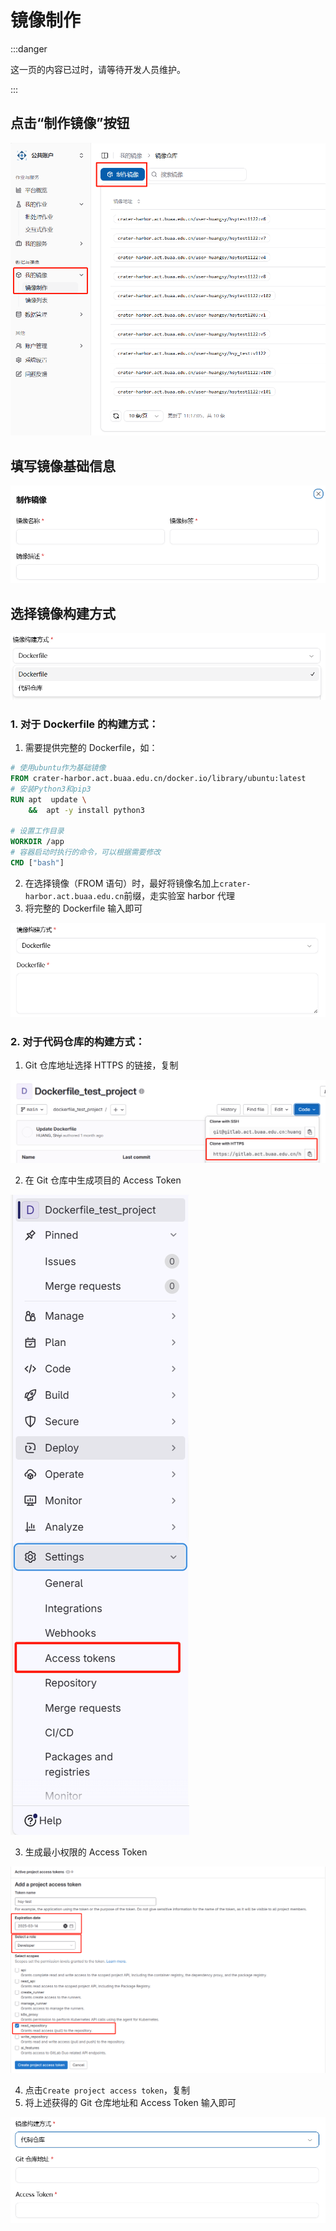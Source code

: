 # 镜像制作

:::danger

这一页的内容已过时，请等待开发人员维护。

:::

## 点击“制作镜像”按钮

![alt text](img/imagebuild_button.png)

## 填写镜像基础信息

![alt text](img/basic_info.png)

## 选择镜像构建方式

![alt text](img/build_type.png)

### 1. 对于 Dockerfile 的构建方式：

1. 需要提供完整的 Dockerfile，如：

```dockerfile
# 使用ubuntu作为基础镜像
FROM crater-harbor.act.buaa.edu.cn/docker.io/library/ubuntu:latest
# 安装Python3和pip3
RUN apt  update \
    &&  apt -y install python3

# 设置工作目录
WORKDIR /app
# 容器启动时执行的命令，可以根据需要修改
CMD ["bash"]
```

2. 在选择镜像（FROM 语句）时，最好将镜像名加上`crater-harbor.act.buaa.edu.cn`前缀，走实验室 harbor 代理
3. 将完整的 Dockerfile 输入即可

![alt text](img/dockerfile_input.png)

### 2. 对于代码仓库的构建方式：

1. Git 仓库地址选择 HTTPS 的链接，复制

![alt text](img/https_link.png)

2. 在 Git 仓库中生成项目的 Access Token

![alt text](img/accesstoken.png)

3. 生成最小权限的 Access Token

![alt text](img/generate_accesstoken.png)

4. 点击`Create project access token`，复制
5. 将上述获得的 Git 仓库地址和 Access Token 输入即可

![alt text](img/input_accesstoken.png)
